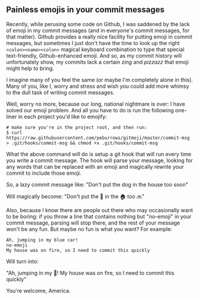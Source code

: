 ## Painless emojis in your commit messages

Recently, while perusing some code on Github, I was saddened by the lack of emoji in my commit messages (and in everyone's commit messages, for that matter). Github provides a really nice facility for putting emoji in commit messages, but sometimes I just don't have the time to look up the right `<colon><name><colon>` magical keyboard combination to type that special text-friendly, Github-enhanced emoji. And so, as my commit history will unfortunately show, my commits lack a certain _zing_ and _pizzazz_ that emoji might help to bring.

I imagine many of you feel the same (or maybe I'm completely alone in this). Many of you, like I, worry and stress and wish you could add more whimsy to the dull task of writing commit messages.

Well, worry no more, because our long, national nightmare is over: I have solved our emoji problem. And all you have to do is run the following one-liner in each project you'd like to emojify:

```shell
# make sure you're in the project root, and then run:
$ curl https://raw.githubusercontent.com/peburrows/gitmoji/master/commit-msg > .git/hooks/commit-msg && chmod +x .git/hooks/commit-msg
```

What the above command will do is setup a git hook that will run every time you write a commit message. The hook will parse your message, looking for any words that can be replaced with an emoji and magically rewrite your commit to include those emoji.

So, a lazy commit message like:
"Don't put the dog in the house too soon"

Will magically become:
"Don't put the :dog: in the :house: too :soon:"

Also, because I know there are people out there who may occasionally want to be boring: if you throw a line that contains nothing but "no-emoji" in your commit message, parsing will stop there, and the rest of your message won't be any fun. But maybe no fun is what you want? For example:

```
Ah, jumping in my blue car!
no-emoji
My house was on fire, so I need to commit this quickly
```

Will turn into:

"Ah, jumping in my :blue_car:! My house was on fire, so I need to commit this quickly"

You're welcome, America.
